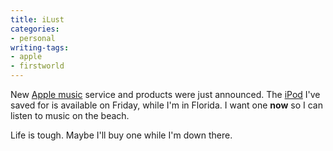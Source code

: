 ```yaml
---
title: iLust
categories:
- personal
writing-tags:
- apple
- firstworld
---
```


New [Apple music][1] service and products were just announced.  The [iPod][2]  I've saved for is available on Friday, while I'm in Florida.  I want one **now** so I can listen to music on the beach.

   [1]: http://applemusic.com/
   [2]: http://www.apple.com/ipod/

Life is tough.  Maybe I'll buy one while I'm down there.
